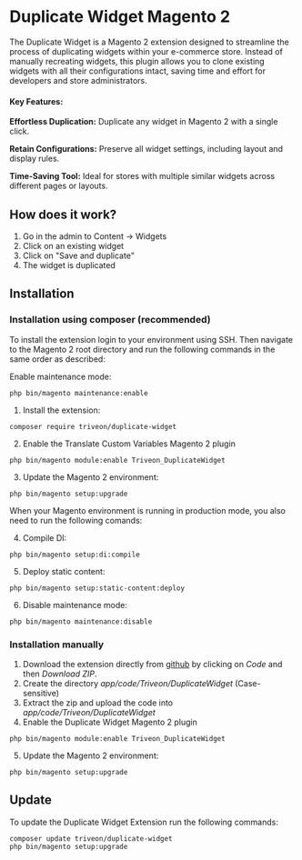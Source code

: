 # Duplicate Widget Magento 2

The Duplicate Widget is a Magento 2 extension designed to streamline the process of duplicating widgets within your e-commerce store. Instead of manually recreating widgets, this plugin allows you to clone existing widgets with all their configurations intact, saving time and effort for developers and store administrators.

#### Key Features:
**Effortless Duplication:** Duplicate any widget in Magento 2 with a single click.

**Retain Configurations:** Preserve all widget settings, including layout and display rules.

**Time-Saving Tool:** Ideal for stores with multiple similar widgets across different pages or layouts.

## How does it work?

1. Go in the admin to Content -> Widgets
2. Click on an existing widget
3. Click on "Save and duplicate"
4. The widget is duplicated

## Installation

### Installation using composer (recommended)
To install the extension login to your environment using SSH. Then navigate to the Magento 2 root directory and run the following commands in the same order as described:

Enable maintenance mode:
~~~~shell
php bin/magento maintenance:enable
~~~~

1. Install the extension:
~~~~shell
composer require triveon/duplicate-widget
~~~~

2. Enable the Translate Custom Variables Magento 2 plugin
~~~~shell
php bin/magento module:enable Triveon_DuplicateWidget
~~~~

3. Update the Magento 2 environment:
~~~~shell
php bin/magento setup:upgrade
~~~~

When your Magento environment is running in production mode, you also need to run the following comands:

4. Compile DI:
~~~~shell
php bin/magento setup:di:compile
~~~~

5. Deploy static content:
~~~~shell
php bin/magento setup:static-content:deploy
~~~~

6. Disable maintenance mode:
~~~~shell
php bin/magento maintenance:disable
~~~~

### Installation manually
1. Download the extension directly from [github](https://github.com/triveon/duplicate-widget) by clicking on *Code* and then *Download ZIP*.
2. Create the directory *app/code/Triveon/DuplicateWidget* (Case-sensitive)
3. Extract the zip and upload the code into *app/code/Triveon/DuplicateWidget*
4. Enable the Duplicate Widget Magento 2 plugin
~~~~shell
php bin/magento module:enable Triveon_DuplicateWidget
~~~~

5. Update the Magento 2 environment:
~~~~shell
php bin/magento setup:upgrade
~~~~

## Update
To update the Duplicate Widget Extension run the following commands:
~~~~shell
composer update triveon/duplicate-widget
php bin/magento setup:upgrade
~~~~ 
